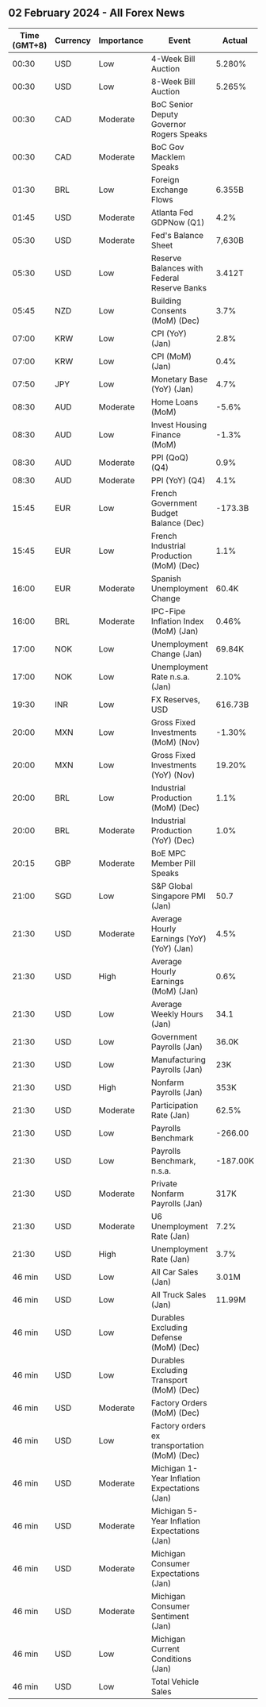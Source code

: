 ## 02 February 2024 - All Forex News

| Time (GMT+8) | Currency | Importance | Event | Actual | Forecast | Previous |
|------|----------|------------|-------|--------|----------|----------|
| 00:30 | USD | Low | 4-Week Bill Auction | 5.280% |  | 5.280% |
| 00:30 | USD | Low | 8-Week Bill Auction | 5.265% |  | 5.275% |
| 00:30 | CAD | Moderate | BoC Senior Deputy Governor Rogers Speaks |  |  |  |
| 00:30 | CAD | Moderate | BoC Gov Macklem Speaks |  |  |  |
| 01:30 | BRL | Low | Foreign Exchange Flows | 6.355B |  | 4.846B |
| 01:45 | USD | Moderate | Atlanta Fed GDPNow (Q1) | 4.2% | 3.0% | 3.0% |
| 05:30 | USD | Moderate | Fed's Balance Sheet | 7,630B |  | 7,677B |
| 05:30 | USD | Low | Reserve Balances with Federal Reserve Banks | 3.412T |  | 3.490T |
| 05:45 | NZD | Low | Building Consents (MoM) (Dec) | 3.7% |  | -10.6% |
| 07:00 | KRW | Low | CPI (YoY) (Jan) | 2.8% | 2.9% | 3.2% |
| 07:00 | KRW | Low | CPI (MoM) (Jan) | 0.4% | 0.4% | 0.0% |
| 07:50 | JPY | Low | Monetary Base (YoY) (Jan) | 4.7% | 7.5% | 8.2% |
| 08:30 | AUD | Moderate | Home Loans (MoM) | -5.6% |  | 0.3% |
| 08:30 | AUD | Low | Invest Housing Finance (MoM) | -1.3% |  | 1.9% |
| 08:30 | AUD | Moderate | PPI (QoQ) (Q4) | 0.9% | 1.9% | 1.8% |
| 08:30 | AUD | Moderate | PPI (YoY) (Q4) | 4.1% |  | 3.8% |
| 15:45 | EUR | Low | French Government Budget Balance (Dec) | -173.3B |  | -198.0B |
| 15:45 | EUR | Low | French Industrial Production (MoM) (Dec) | 1.1% | 0.2% | 0.5% |
| 16:00 | EUR | Moderate | Spanish Unemployment Change | 60.4K | -38.6K | -27.4K |
| 16:00 | BRL | Moderate | IPC-Fipe Inflation Index (MoM) (Jan) | 0.46% |  | 0.38% |
| 17:00 | NOK | Low | Unemployment Change (Jan) | 69.84K |  | 69.51K |
| 17:00 | NOK | Low | Unemployment Rate n.s.a. (Jan) | 2.10% | 2.10% | 1.90% |
| 19:30 | INR | Low | FX Reserves, USD | 616.73B |  | 616.14B |
| 20:00 | MXN | Low | Gross Fixed Investments (MoM) (Nov) | -1.30% |  | 1.70% |
| 20:00 | MXN | Low | Gross Fixed Investments (YoY) (Nov) | 19.20% | 21.30% | 25.50% |
| 20:00 | BRL | Low | Industrial Production (MoM) (Dec) | 1.1% | 0.3% | 0.7% |
| 20:00 | BRL | Moderate | Industrial Production (YoY) (Dec) | 1.0% | 0.1% | 1.3% |
| 20:15 | GBP | Moderate | BoE MPC Member Pill Speaks |  |  |  |
| 21:00 | SGD | Low | S&P Global Singapore PMI (Jan) | 50.7 |  | 50.5 |
| 21:30 | USD | Moderate | Average Hourly Earnings (YoY) (YoY) (Jan) | 4.5% | 4.1% | 4.3% |
| 21:30 | USD | High | Average Hourly Earnings (MoM) (Jan) | 0.6% | 0.3% | 0.4% |
| 21:30 | USD | Low | Average Weekly Hours (Jan) | 34.1 | 34.3 | 34.3 |
| 21:30 | USD | Low | Government Payrolls (Jan) | 36.0K |  | 55.0K |
| 21:30 | USD | Low | Manufacturing Payrolls (Jan) | 23K | 5K | 8K |
| 21:30 | USD | High | Nonfarm Payrolls (Jan) | 353K | 187K | 333K |
| 21:30 | USD | Moderate | Participation Rate (Jan) | 62.5% |  | 62.5% |
| 21:30 | USD | Low | Payrolls Benchmark | -266.00 |  | 568.00 |
| 21:30 | USD | Low | Payrolls Benchmark, n.s.a. | -187.00K |  | -306.00K |
| 21:30 | USD | Moderate | Private Nonfarm Payrolls (Jan) | 317K | 155K | 278K |
| 21:30 | USD | Moderate | U6 Unemployment Rate (Jan) | 7.2% |  | 7.1% |
| 21:30 | USD | High | Unemployment Rate (Jan) | 3.7% | 3.8% | 3.7% |
| 46 min | USD | Low | All Car Sales (Jan) | 3.01M |  | 3.19M |
| 46 min | USD | Low | All Truck Sales (Jan) | 11.99M |  | 12.92M |
| 46 min | USD | Low | Durables Excluding Defense (MoM) (Dec) |  |  | 0.5% |
| 46 min | USD | Low | Durables Excluding Transport (MoM) (Dec) |  |  | 0.6% |
| 46 min | USD | Moderate | Factory Orders (MoM) (Dec) |  | 0.3% | 2.6% |
| 46 min | USD | Low | Factory orders ex transportation (MoM) (Dec) |  |  | 0.1% |
| 46 min | USD | Moderate | Michigan 1-Year Inflation Expectations (Jan) |  | 2.9% | 3.1% |
| 46 min | USD | Moderate | Michigan 5-Year Inflation Expectations (Jan) |  | 2.8% | 2.9% |
| 46 min | USD | Moderate | Michigan Consumer Expectations (Jan) |  | 75.9 | 67.4 |
| 46 min | USD | Moderate | Michigan Consumer Sentiment (Jan) |  | 78.8 | 69.7 |
| 46 min | USD | Low | Michigan Current Conditions (Jan) |  | 83.3 | 73.3 |
| 46 min | USD | Low | Total Vehicle Sales |  | 15.70M | 15.83M |
